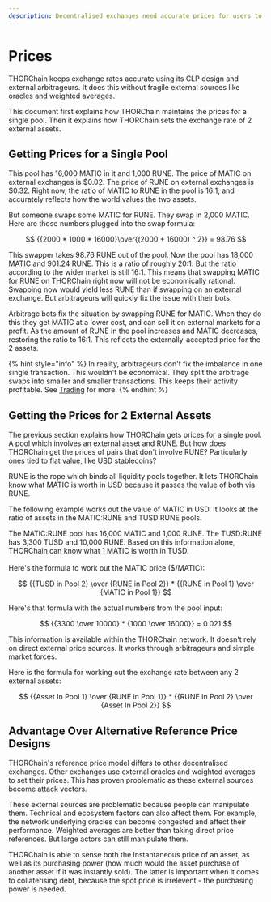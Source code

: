 ```yaml
---
description: Decentralised exchanges need accurate prices for users to swap between assets.
---
```


# Prices

THORChain keeps exchange rates accurate using its CLP design and external arbitrageurs. It does this without fragile external sources like oracles and weighted averages.

This document first explains how THORChain maintains the prices for a single pool. Then it explains how THORChain sets the exchange rate of 2 external assets.

## Getting Prices for a Single Pool

This pool has 16,000 MATIC in it and 1,000 RUNE. The price of MATIC on external exchanges is $0.02. The price of RUNE on external exchanges is $0.32. Right now, the ratio of MATIC to RUNE in the pool is 16:1, and accurately reflects how the world values the two assets.

But someone swaps some MATIC for RUNE. They swap in 2,000 MATIC. Here are those numbers plugged into the swap formula:

$$
{{2000 * 1000 * 16000}\over{(2000 + 16000) ^ 2}} = 98.76
$$

This swapper takes 98.76 RUNE out of the pool. Now the pool has 18,000 MATIC and 901.24 RUNE. This is a ratio of roughly 20:1. But the ratio according to the wider market is still 16:1. This means that swapping MATIC for RUNE on THORChain right now will not be economically rational. Swapping now would yield less RUNE than if swapping on an external exchange. But arbitrageurs will quickly fix the issue with their bots.

Arbitrage bots fix the situation by swapping RUNE for MATIC. When they do this they get MATIC at a lower cost, and can sell it on external markets for a profit. As the amount of RUNE in the pool increases and MATIC decreases, restoring the ratio to 16:1. This reflects the externally-accepted price for the 2 assets.

{% hint style="info" %}
In reality, arbitrageurs don't fix the imbalance in one single transaction. This wouldn't be economical. They split the arbitrage swaps into smaller and smaller transactions. This keeps their activity profitable. See [Trading](../roles/trading.md) for more.
{% endhint %}

## Getting the Prices for 2 External Assets‌

The previous section explains how THORChain gets prices for a single pool. A pool which involves an external asset and RUNE. But how does THORChain get the prices of pairs that don't involve RUNE? Particularly ones tied to fiat value, like USD stablecoins?

RUNE is the rope which binds all liquidity pools together. It lets THORChain know what MATIC is worth in USD because it passes the value of both via RUNE. 

The following example works out the value of MATIC in USD. It looks at the ratio of assets in the MATIC:RUNE and TUSD:RUNE pools.

The MATIC:RUNE pool has 16,000 MATIC and 1,000 RUNE. The TUSD:RUNE has 3,300 TUSD and 10,000 RUNE. Based on this information alone, THORChain can know what 1 MATIC is worth in TUSD.  
‌  
Here's the formula to work out the MATIC price \($/MATIC\):

$$
{{TUSD in Pool 2} \over {RUNE in Pool 2}} * {{RUNE in Pool 1} \over {MATIC in Pool 1}}
$$

Here's that formula with the actual numbers from the pool input:

$$
{{3300 \over 10000} * {1000 \over 16000}} = 0.021
$$

This information is available within the THORChain network. It doesn't rely on direct external price sources. It works through arbitrageurs and simple market forces.

Here is the formula for working out the exchange rate between any 2 external assets:‌

$$
{{Asset In Pool 1} \over {RUNE in Pool 1}} * {{RUNE In Pool 2} \over {Asset In Pool 2}}
$$

## Advantage Over Alternative Reference Price Designs

THORChain's reference price model differs to other decentralised exchanges. Other exchanges use external oracles and weighted averages to set their prices. This has proven problematic as these external sources become attack vectors.‌

These external sources are problematic because people can manipulate them. Technical and ecosystem factors can also affect them. For example, the network underlying oracles can become congested and affect their performance. Weighted averages are better than taking direct price references. But large actors can still manipulate them.‌

THORChain is able to sense both the instantaneous price of an asset, as well as its purchasing power \(how much would the asset purchase of another asset if it was instantly sold\). The latter is important when it comes to collaterising debt, because the spot price is irrelevent - the purchasing power is needed. 

